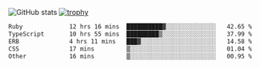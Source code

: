 ![GitHub stats](https://github-readme-stats.vercel.app/api?username=ksk001100&show_icons=true&theme=tokyonight)
[![trophy](https://github-profile-trophy.vercel.app/?username=ksk001100&theme=onedark)](https://github.com/ryo-ma/github-profile-trophy)

<!--START_SECTION:waka-->

```txt
Ruby             12 hrs 16 mins  ██████████▓░░░░░░░░░░░░░░   42.65 %
TypeScript       10 hrs 55 mins  █████████▒░░░░░░░░░░░░░░░   37.99 %
ERB              4 hrs 11 mins   ███▓░░░░░░░░░░░░░░░░░░░░░   14.58 %
CSS              17 mins         ▒░░░░░░░░░░░░░░░░░░░░░░░░   01.04 %
Other            16 mins         ▒░░░░░░░░░░░░░░░░░░░░░░░░   00.95 %
```

<!--END_SECTION:waka-->
